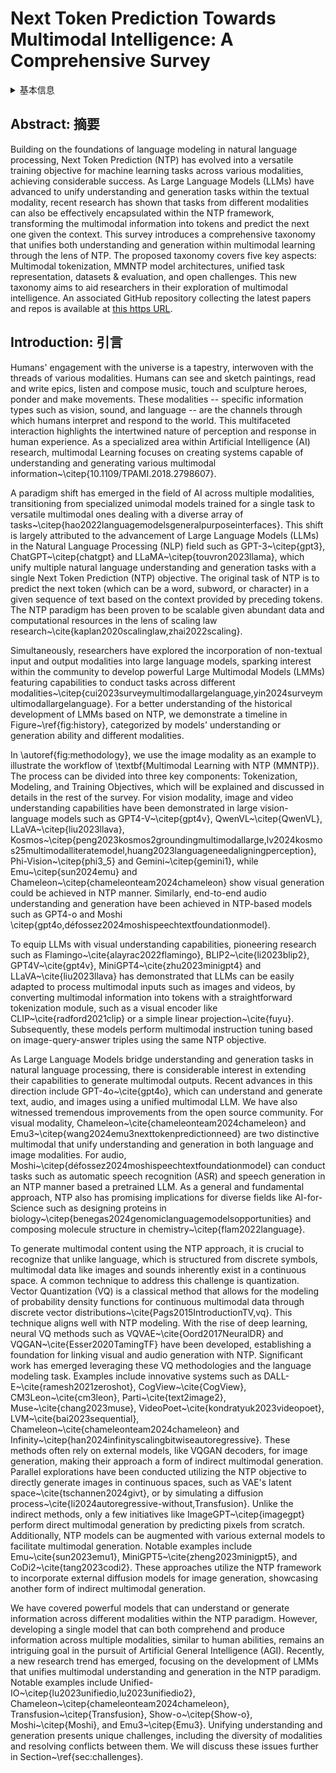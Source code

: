 # Next Token Prediction Towards Multimodal Intelligence: A Comprehensive Survey

<details>
<summary>基本信息</summary>

- 标题: "Next Token Prediction Towards Multimodal Intelligence: A Comprehensive Survey"
- 作者:
  - 01 Liang Chen, Zekun Wang, Shuhuai Ren, Lei Li, Haozhe Zhao, Yunshui Li, Zefan Cai, Hongcheng Guo, Lei Zhang, Yizhe Xiong, Yichi Zhang, Ruoyu Wu, Qingxiu Dong, Ge Zhang, Jian Yang, Lingwei Meng, Shujie Hu, Yulong Chen, Junyang Lin, Shuai Bai, Andreas Vlachos, Xu Tan, Minjia Zhang, Wen Xiao, Aaron Yee, Tianyu Liu, Baobao Chang
- 链接:
  - [ArXiv](https://arxiv.org/abs/2412.18619)
  - [Publication]()
  - [Github](https://github.com/LMM101/Awesome-Multimodal-Next-Token-Prediction)
  - [Demo]()
- 文件:
  - [ArXiv](2412.18619v2__Next_Token_Prediction_Towards_Multimodal_Intelligence__A_Comprehensive_Survey.pdf)
  - [Publication] #TODO

</details>

## Abstract: 摘要

Building on the foundations of language modeling in natural language processing, Next Token Prediction (NTP) has evolved into a versatile training objective for machine learning tasks across various modalities, achieving considerable success.
As Large Language Models (LLMs) have advanced to unify understanding and generation tasks within the textual modality, recent research has shown that tasks from different modalities can also be effectively encapsulated within the NTP framework, transforming the multimodal information into tokens and predict the next one given the context.
This survey introduces a comprehensive taxonomy that unifies both understanding and generation within multimodal learning through the lens of NTP.
The proposed taxonomy covers five key aspects: Multimodal tokenization, MMNTP model architectures, unified task representation, datasets \& evaluation, and open challenges.
This new taxonomy aims to aid researchers in their exploration of multimodal intelligence.
An associated GitHub repository collecting the latest papers and repos is available at [this https URL](https://github.com/LMM101/Awesome-Multimodal-Next-Token-Prediction).

## Introduction: 引言

Humans' engagement with the universe is a tapestry, interwoven with the threads of various modalities. Humans can see and sketch paintings, read and write epics, listen and compose music, touch and sculpture heroes, ponder and make movements.
These modalities -- specific information types such as vision, sound, and language -- are the channels through which humans interpret and respond to the world. This multifaceted interaction highlights the intertwined nature of perception and response in human experience. As a specialized area within Artificial Intelligence (AI) research, multimodal Learning focuses on creating systems capable of understanding and generating various multimodal information~\citep{10.1109/TPAMI.2018.2798607}.

A paradigm shift has emerged in the field of AI across multiple modalities, transitioning from specialized unimodal models trained for a single task to versatile multimodal ones dealing with a diverse array of tasks~\citep{hao2022languagemodelsgeneralpurposeinterfaces}. This shift is largely attributed to the advancement of Large Language Models (LLMs) in the Natural Language Processing (NLP) field such as GPT-3~\citep{gpt3}, ChatGPT~\citep{chatgpt} and LLaMA~\citep{touvron2023llama}, which unify multiple natural language understanding and generation tasks with a single Next Token Prediction (NTP) objective. The original task of NTP is to predict the next token (which can be a word, subword, or character) in a given sequence of text based on the context provided by preceding tokens. The NTP paradigm has been proven to be scalable given abundant data and computational resources in the lens of scaling law research~\cite{kaplan2020scalinglaw,zhai2022scaling}.

Simultaneously, researchers have explored the incorporation of non-textual input and output modalities into large language models, sparking interest within the community to develop powerful Large Multimodal Models (LMMs) featuring capabilities to conduct tasks across different modalities~\citep{cui2023surveymultimodallargelanguage,yin2024surveymultimodallargelanguage}. For a better understanding of the historical development of LMMs based on NTP, we demonstrate a timeline in Figure~\ref{fig:history}, categorized by models' understanding or generation ability and different modalities.

In \autoref{fig:methodology}, we use the image modality as an example to illustrate the workflow of \textbf{Multimodal Learning with NTP (MMNTP)}. The process can be divided into three key components: Tokenization, Modeling, and Training Objectives, which will be explained and discussed in details in the rest of the survey. For vision modality, image and video understanding capabilities have been demonstrated in large vision-language models such as GPT4-V~\citep{gpt4v}, QwenVL~\citep{QwenVL}, LLaVA~\citep{liu2023llava}, Kosmos~\citep{peng2023kosmos2groundingmultimodallarge,lv2024kosmos25multimodalliteratemodel,huang2023languageneedaligningperception}, Phi-Vision~\citep{phi3_5} and Gemini~\citep{gemini1}, while Emu~\citep{sun2024emu} and Chameleon~\citep{chameleonteam2024chameleon} show visual generation could be achieved in NTP manner. Similarly, end-to-end audio understanding and generation have been achieved in NTP-based models such as GPT4-o and Moshi \citep{gpt4o,défossez2024moshispeechtextfoundationmodel}.

To equip LLMs with visual understanding capabilities, pioneering research such as Flamingo~\cite{alayrac2022flamingo}, BLIP2~\cite{li2023blip2}, GPT4V~\cite{gpt4v}, MiniGPT4~\cite{zhu2023minigpt4} and LLaVA~\cite{liu2023llava} has demonstrated that LLMs can be easily adapted to process multimodal inputs such as images and videos, by converting multimodal information into tokens with a straightforward tokenization module, such as a visual encoder like CLIP~\cite{radford2021clip} or a simple linear projection~\cite{fuyu}. Subsequently, these models perform multimodal instruction tuning based on image-query-answer triples using the same NTP objective.

As Large Language Models bridge understanding and generation tasks in natural language processing, there is considerable interest in extending their capabilities to generate multimodal outputs. Recent advances in this direction include GPT-4o~\cite{gpt4o}, which can understand and generate text, audio, and images using a unified multimodal LLM. We have also witnessed tremendous improvements from the open source community. For visual modality, Chameleon~\cite{chameleonteam2024chameleon} and Emu3~\citep{wang2024emu3nexttokenpredictionneed} are two distinctive multimodal  that unify understanding and generation in both language and image modalities. For audio, Moshi~\citep{défossez2024moshispeechtextfoundationmodel} can conduct tasks such as automatic speech recognition (ASR) and speech generation in an NTP manner based a pretrained LLM. As a general and fundamental approach, NTP also has promising implications for diverse fields like AI-for-Science such as designing proteins in biology~\citep{benegas2024genomiclanguagemodelsopportunities} and composing molecule structure in chemistry~\citep{flam2022language}.

To generate multimodal content using the NTP approach, it is crucial to recognize that unlike language, which is structured from discrete symbols, multimodal data like images and sounds inherently exist in a continuous space. A common technique to address this challenge is quantization. Vector Quantization (VQ) is a classical method that allows for the modeling of probability density functions for continuous multimodal data through discrete vector distributions~\cite{Pags2015IntroductionTV,vq}. This technique aligns well with NTP modeling. With the rise of deep learning, neural VQ methods such as VQVAE~\cite{Oord2017NeuralDR} and VQGAN~\cite{Esser2020TamingTF} have been developed, establishing a foundation for linking visual and audio generation with NTP. Significant work has emerged leveraging these VQ methodologies and the language modeling task. Examples include innovative systems such as DALL-E~\cite{ramesh2021zeroshot}, CogView~\cite{CogView}, CM3Leon~\cite{cm3leon}, Parti~\cite{text2image2}, Muse~\cite{chang2023muse}, VideoPoet~\cite{kondratyuk2023videopoet}, LVM~\cite{bai2023sequential}, Chameleon~\cite{chameleonteam2024chameleon} and Infinity~\citep{han2024infinityscalingbitwiseautoregressive}. These methods often rely on external models, like VQGAN decoders, for image generation, making their approach a form of indirect multimodal generation. Parallel explorations have been conducted utilizing the NTP objective to directly generate images in continuous spaces, such as VAE's latent space~\cite{tschannen2024givt}, or by simulating a diffusion process~\cite{li2024autoregressive-without,Transfusion}. Unlike the indirect methods, only a few initiatives like ImageGPT~\citep{imagegpt} perform direct multimodal generation by predicting pixels from scratch. Additionally, NTP models can be augmented with various external models to facilitate multimodal generation. Notable examples include Emu~\cite{sun2023emu1}, MiniGPT5~\cite{zheng2023minigpt5}, and CoDi2~\cite{tang2023codi2}. These approaches utilize the NTP framework to incorporate external diffusion models for image generation, showcasing another form of indirect multimodal generation.

We have covered powerful models that can understand or generate information across different modalities within the NTP paradigm. However, developing a single model that can both comprehend and produce information across multiple modalities, similar to human abilities, remains an intriguing goal in the pursuit of Artificial General Intelligence (AGI). Recently, a new research trend has emerged, focusing on the development of LMMs that unifies multimodal understanding and generation in the NTP paradigm. Notable examples include Unified-IO~\citep{lu2023unifiedio,lu2023unifiedio2}, Chameleon~\citep{chameleonteam2024chameleon}, Transfusion~\citep{Transfusion}, Show-o~\citep{Show-o}, Moshi~\citep{Moshi}, and Emu3~\citep{Emu3}. Unifying understanding and generation presents unique challenges, including the diversity of modalities and resolving conflicts between them. We will discuss these issues further in Section~\ref{sec:challenges}.
